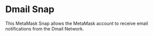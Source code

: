 # Dmail Snap
This MetaMask Snap allows the MetaMask account to receive email notifications from the Dmail Network.
